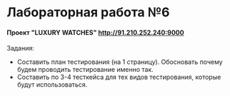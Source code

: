 # Лабораторная работа №6

#### Проект "LUXURY WATCHES" http://91.210.252.240:9000
Задания:
- Составить план тестирования (на 1 страницу). Обосновать почему  будем проводить тестирование именно так.  
- Составить по 3-4 тесткейса для тех видов тестирования, которые будут использоваться. 
